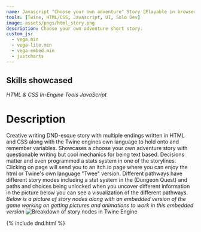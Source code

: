 ```yaml
---
name: Javascript "Choose your own adventure" Story [Playable in browser]
tools: [Twine, HTML/CSS, Javascript, UI, Solo Dev]
image: assets/pngs/html_story.png
description: Choose your own adventure short story.
custom_js:
  - vega.min
  - vega-lite.min
  - vega-embed.min
  - justcharts
---
```

## Skills showcased
*HTML & CSS* *In-Engine Tools* *JavaScript*

# Description
Creative writing DND-esque story with multiple endings written in HTML and CSS along with the Twine engines own language to hold onto and remember variables. Showcases a choose your own adventure story with questionable writing but cool mechanics for being text based. Decisions matter and even programmed a stats system in one of the storylines. Clicking on page will send you to an itch.io page where you can enjoy the html or Twine's own language "Twee" version. Different pathways have different story modes including a stat system in the (Dungeon Quest) and paths and choices being unlocked when you uncover different information in the picture below you can see a visualization of the different pathways. 
*Below is a picture of story nodes along with an embedded version of the game working on getting pictures and animations to work in this embedded version*
<img src="{{ site.baseurl }}/assets/pngs/html_story.png" alt="Breakdown of story nodes in Twine Engine">

{% include dnd.html %}


